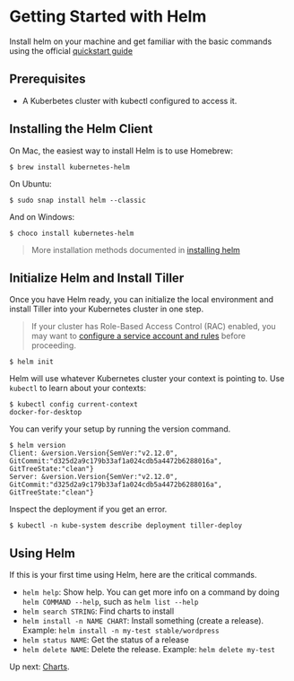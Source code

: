 # Getting Started with Helm

Install helm on your machine and get familiar with the basic commands using the official [quickstart guide](https://docs.helm.sh/using_helm/#quickstart)

## Prerequisites

- A Kuberbetes cluster with kubectl configured to access it.

## Installing the Helm Client

On Mac, the easiest way to install Helm is to use Homebrew:

```console
$ brew install kubernetes-helm
```

On Ubuntu:

```console
$ sudo snap install helm --classic
```

And on Windows:

```console
$ choco install kubernetes-helm
```

> More installation methods documented in [installing helm](https://docs.helm.sh/using_helm/#installing-helm)

## Initialize Helm and Install Tiller

Once you have Helm ready, you can initialize the local environment and install Tiller into your Kubernetes cluster in one step.

> If your cluster has Role-Based Access Control (RAC) enabled, you may want to [configure a service account and rules](https://docs.helm.sh/using_helm/#role-based-access-control) before proceeding.

```console
$ helm init
```

Helm will use whatever Kubernetes cluster your context is pointing to. Use `kubectl` to learn about your contexts:

```console
$ kubectl config current-context
docker-for-desktop
```

You can verify your setup by running the version command.

```console
$ helm version
Client: &version.Version{SemVer:"v2.12.0", GitCommit:"d325d2a9c179b33af1a024cdb5a4472b6288016a", GitTreeState:"clean"}
Server: &version.Version{SemVer:"v2.12.0", GitCommit:"d325d2a9c179b33af1a024cdb5a4472b6288016a", GitTreeState:"clean"}
```

Inspect the deployment if you get an error.

```console
$ kubectl -n kube-system describe deployment tiller-deploy
```

## Using Helm

If this is your first time using Helm, here are the critical commands.

- `helm help`: Show help. You can get more info on a command by doing `helm COMMAND --help`, such as `helm list --help`
- `helm search STRING`: Find charts to install
- `helm install -n NAME CHART`: Install something (create a release). Example: `helm install -n my-test stable/wordpress`
- `helm status NAME`: Get the status of a release
- `helm delete NAME`: Delete the release. Example: `helm delete my-test`


Up next: [Charts](../02-charts/).

